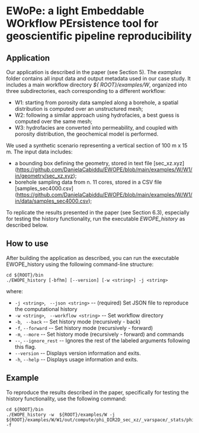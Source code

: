 # EWoPe: a light Embeddable WOrkflow PErsistence tool for geoscientific pipeline reproducibility

## Application
Our application is described in the paper (see Section 5). 
The _examples_ folder contains all input data and output metadata used in our case study. It includes a main workflow directory _${ ROOT}/examples/W_, organized into three subdirectories, each corresponding to a different workflow:
- W1: starting from porosity data sampled along a borehole, a spatial distribution is computed over an unstructured mesh;
- W2: following a similar approach using hydrofacies, a best guess is computed over the same mesh;
- W3: hydrofacies are converted into permeability, and coupled with porosity distribution, the geochemical model is performed.

We used a synthetic scenario representing a vertical section of 100 m x 15 m. The input data includes:
- a bounding box defining the geometry, stored in text file [sec\_xz.xyz] (https://github.com/DanielaCabiddu/EWOPE/blob/main/examples/W/W1/in/geometry/sec_xz.xyz);
- borehole sampling data from n. 11 cores, stored in a CSV file [samples_sec4000.csv] (https://github.com/DanielaCabiddu/EWOPE/blob/main/examples/W/W1/in/data/samples_sec4000.csv);

To replicate the results presented in the paper (see Section 6.3), especially for testing the history functionality, run the executable _EWOPE_history_ as described below.

## How to use
After building the application as described, you can run the executable EWOPE_history using the following command-line structure:

```
cd ${ROOT}/bin
./EWOPE_history [-bfhm] [--version] [-w <string>] -j <string>
```

where:
- `-j <string>`, ` --json <string>` --  (required) Set JSON file to reproduce the computational history
- `-w <string>`, ` --workflow <string>` -- Set workflow directory
- `-b`, ` --back` -- Set history mode (recursively - back)
- `-f`,  `--forward` -- Set history mode (recursively - forward)
-  `-m`,  `--more` -- Set history mode (recursively - forward) and commands
-  `--`,  `--ignore_rest` -- Ignores the rest of the labeled arguments following this flag.
-  `--version` -- Displays version information and exits.
- `-h`,  `--help` -- Displays usage information and exits.

## Example
To reproduce the results described in the paper, specifically for testing the history functionality, use the following command:

```
cd ${ROOT}/bin
./EWOPE_history -w  ${ROOT}/examples/W -j ${ROOT}/examples/W/W1/out/compute/phi_DIR2D_sec_xz/_varspace/_stats/phi_mean.json -f
```
